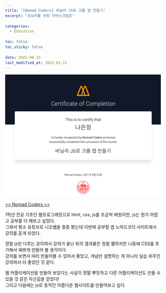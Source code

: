```yaml
---
title: "[Nomad Coders] 바닐라 JS로 크롬 앱 만들기"
excerpt: "초보자를 위한 자바스크립트"

categories:
  - Education

toc: false
toc_sticky: false

date: 2021-08-23
last_modified_at: 2022-01-21
---
```


<center><img src="/assets/images/21082301/21082301_1.png"></center>  

[>> Nomad Coders <<](https://nomadcoders.co)  

1학년 전공 기초인 웹프로그래밍으로 html, css, js를 조금씩 배웠지만, js는 뭔가 어렵고 공부를 더 해보고 싶었다.  
그래서 평소 유튜브로 니꼬쌤을 종종 봤는데 이번에 공부할 겸 노마드코더 사이트에서 강의를 듣게 되었다.  

정말 js만 다루는 강의여서 강의가 끝난 뒤의 결과물은 정말 휑하지만 나중에 CSS를 추가해서 예쁘게 만들어 볼 생각이다.  
강의를 보면서 따라 만들어볼 수 있어서 좋았고, 개념만 설명하는 게 아니라 실습 위주인 강의여서 더 좋았던 것 같다.  

웹 어플리케이션을 만들어 보았다는 사실이 정말 뿌듯하고 다른 어플리케이션도 만들 수 있을 것 같은 자신감을 얻었다!  
그리고 다음에는 js로 동적인 아름다운 웹사이트를 만들어보고 싶다.  